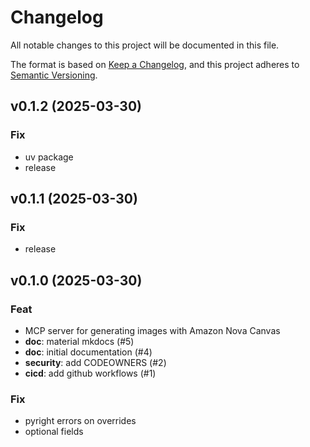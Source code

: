# Changelog

All notable changes to this project will be documented in this file.

The format is based on [Keep a Changelog](https://keepachangelog.com/en/1.0.0/),
and this project adheres to [Semantic Versioning](https://semver.org/spec/v2.0.0.html).

## v0.1.2 (2025-03-30)

### Fix

- uv package
- release

## v0.1.1 (2025-03-30)

### Fix

- release

## v0.1.0 (2025-03-30)

### Feat

- MCP server for generating images with Amazon Nova Canvas
- **doc**: material mkdocs (#5)
- **doc**: initial documentation (#4)
- **security**: add CODEOWNERS (#2)
- **cicd**: add github workflows (#1)

### Fix

- pyright errors on  overrides
- optional fields
